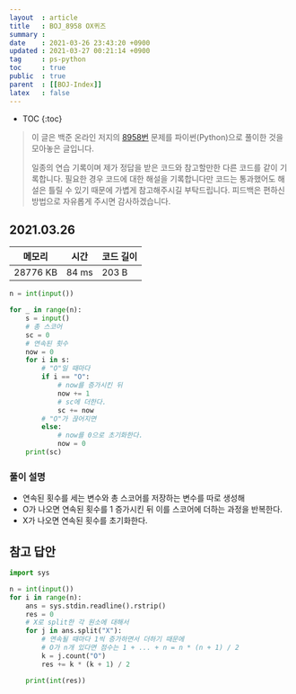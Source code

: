 ```yaml
---
layout  : article
title   : BOJ_8958 OX퀴즈
summary : 
date    : 2021-03-26 23:43:20 +0900
updated : 2021-03-27 00:21:14 +0900
tag     : ps-python
toc     : true
public  : true
parent  : [[BOJ-Index]]
latex   : false
---
```

* TOC
{:toc}

>이 글은 백준 온라인 저지의 [8958번](https://www.acmicpc.net/problem/8958) 문제를 파이썬(Python)으로 풀이한 것을 모아놓은 글입니다.
>
> 일종의 연습 기록이며 제가 정답을 받은 코드와 참고할만한 다른 코드를 같이 기록합니다. 필요한 경우 코드에 대한 해설을 기록합니다만 코드는 통과했어도 해설은 틀릴 수 있기 때문에 가볍게 참고해주시길 부탁드립니다. 피드백은 편하신 방법으로 자유롭게 주시면 감사하겠습니다.

## 2021.03.26

| 메모리    | 시간  | 코드 길이 |
| --------- | ----- | --------- |
| 28776 KB  | 84 ms | 203 B     |

```python
n = int(input())

for _ in range(n):
    s = input()
    # 총 스코어
    sc = 0
    # 연속된 횟수
    now = 0
    for i in s:
        # "O"일 때마다
        if i == "O":
            # now를 증가시킨 뒤
            now += 1
            # sc에 더한다.
            sc += now
        # "O"가 끊어지면
        else:
            # now를 0으로 초기화한다.
            now = 0
    print(sc)
```

### 풀이 설명

* 연속된 횟수를 세는 변수와 총 스코어를 저장하는 변수를 따로 생성해
* O가 나오면 연속된 횟수를 1 증가시킨 뒤 이를 스코어에 더하는 과정을 반복한다.
* X가 나오면 연속된 횟수를 초기화한다.

## 참고 답안

```python
import sys

n = int(input())
for i in range(n):
    ans = sys.stdin.readline().rstrip()
    res = 0
    # X로 split한 각 원소에 대해서
    for j in ans.split("X"):
        # 연속될 때마다 1씩 증가하면서 더하기 때문에
        # O가 n개 있다면 점수는 1 + ... + n = n * (n + 1) / 2
        k = j.count("O")
        res += k * (k + 1) / 2

    print(int(res))
```
